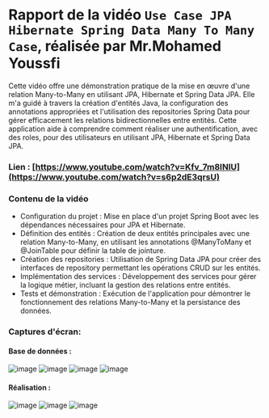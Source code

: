 # Rapport de la vidéo `Use Case JPA Hibernate Spring Data Many To Many Case`, réalisée par Mr.Mohamed Youssfi

Cette vidéo offre une démonstration pratique de la mise en œuvre d'une relation Many-to-Many en utilisant JPA, Hibernate et Spring Data JPA. Elle m'a guidé à travers la création d'entités Java, la configuration des annotations appropriées et l'utilisation des repositories Spring Data pour gérer efficacement les relations bidirectionnelles entre entités. Cette application aide à comprendre comment réaliser une authentification, avec des roles, pour des utilisateurs en utilisant JPA, Hibernate et Spring Data JPA.

### Lien : [https://www.youtube.com/watch?v=Kfv_7m8INlU](https://www.youtube.com/watch?v=s6p2dE3qrsU)

### Contenu de la vidéo
  -  Configuration du projet : Mise en place d'un projet Spring Boot avec les dépendances nécessaires pour JPA et Hibernate.
  -  Définition des entités : Création de deux entités principales avec une relation Many-to-Many, en utilisant les annotations @ManyToMany et @JoinTable pour définir la table de jointure.
  -  Création des repositories : Utilisation de Spring Data JPA pour créer des interfaces de repository permettant les opérations CRUD sur les entités.
  -  Implémentation des services : Développement des services pour gérer la logique métier, incluant la gestion des relations entre entités.
  -  Tests et démonstration : Exécution de l'application pour démontrer le fonctionnement des relations Many-to-Many et la persistance des données.

### Captures d'écran:
#### Base de données :
![image](https://github.com/user-attachments/assets/5e6084e6-cab8-47ae-b850-a1d41de31d35)
![image](https://github.com/user-attachments/assets/b0a92aca-af5f-4526-8026-9d589bbb2e97)
![image](https://github.com/user-attachments/assets/0e982645-5c25-4083-b428-d1ef4d942171)
![image](https://github.com/user-attachments/assets/6836229f-5092-4936-a07b-3e1e2c34aa9a)

#### Réalisation :
![image](https://github.com/user-attachments/assets/80f36b22-2af5-4d83-b3eb-26e518bf8a0f)
![image](https://github.com/user-attachments/assets/b35773cc-f0f3-456d-934b-2a0b6e4b6ee9)
![image](https://github.com/user-attachments/assets/0e30758b-34c8-4a2c-a76d-efdc1340ff48)






